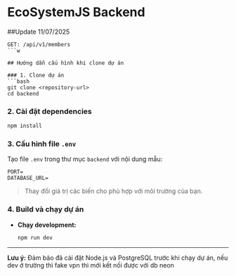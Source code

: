 # EcoSystemJS Backend

##Update 11/07/2025
```
GET: /api/v1/members
```w

## Hướng dẫn cấu hình khi clone dự án

### 1. Clone dự án
```bash
git clone <repository-url>
cd backend
```

### 2. Cài đặt dependencies
```bash
npm install
```

### 3. Cấu hình file `.env`
Tạo file `.env` trong thư mục `backend` với nội dung mẫu:
```
PORT=
DATABASE_URL=

```
> Thay đổi giá trị các biến cho phù hợp với môi trường của bạn.

### 4. Build và chạy dự án

- **Chạy development:**
  ```bash
  npm run dev
  ```

---

**Lưu ý:** Đảm bảo đã cài đặt Node.js và PostgreSQL trước khi chạy dự án, nếu dev ở trường thì fake vpn thì mới kết nối được với db neon